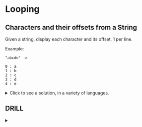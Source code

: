 # Looping

## Characters and their offsets from a String

Given a string, display each character and its offset, 1 per line.

Example:
```text
"abcde" ->

0 : a
1 : b
2 : c
3 : d
4 : e
```

<details>
<summary>Click to see a solution, in a variety of languages.</summary>

Racket (Scheme):<br/>

<code>
&gt; racket
Welcome to Racket v8.6 [cs].
&gt; (define s "abcde")
&gt; (for ([c s] [i (in-naturals)]) (printf "~a : ~a\n" i c))
0 : a
1 : b
2 : c
3 : d
4 : e
</code>

Elixir:<br/>

<code>
iex> s = "abcde"
iex> s |>
...>   String.graphemes() |>
...>   Enum.with_index() |>
...>   Enum.map(fn {c, i} -> "#{i} : #{c}" end) |>
...>   Enum.join("\n") |>
...>   IO.puts()
0 : a
1 : b
2 : c
3 : d
4 : e
:ok
</code>

Python:<br/>

<code>
&gt;&gt;&gt; s = "abcde"
&gt;&gt;&gt; i = 0
&gt;&gt;&gt; for c in s:
...   print(f"{i} : {c}")
...   i += 1
...
0 : a
1 : b
2 : c
3 : d
4 : e
</code>

</details>








## DRILL

<details>
<summary></summary>

</details>
